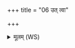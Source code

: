 +++
title = "06 उत् त्वा"

+++
<details><summary>मूलम् (WS)</summary>

उत् त्वा यज्ञा ब्रह्मपूता वहन्त्वध्वगतो हरयस्त्वा वहन्तु ।  
तिरः समुद्रमति रोचसेर्णवम् ॥ ६ ॥
</details>